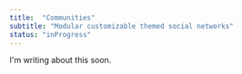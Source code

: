 ```yaml
---
title:  "Communities"
subtitle: "Modular customizable themed social networks"
status: "inProgress"
---
```

I'm writing about this soon.